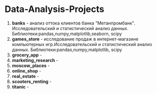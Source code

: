 # Data-Analysis-Projects

1. **banks** - анализ оттока клиентов банка "Метанпромбанк". Исследовательский и статистический анализ данных. Библиотеки:pandas,numpy,matplotlib,seaborn, scipy
2. **games_store** - исследование продаж в интернет-магазине компьютерных игр.Исследовательский и статистический анализ данных. Библиотеки:pandas,numpy,matplotlib, scipy
3. **grocery_app** - 
4. **marketing_research** - 
5. **moscow_places** - 
6. **online_shop** - 
7. **real_estate** -
8. **scooters_renting** - 
9. **titanic** -
